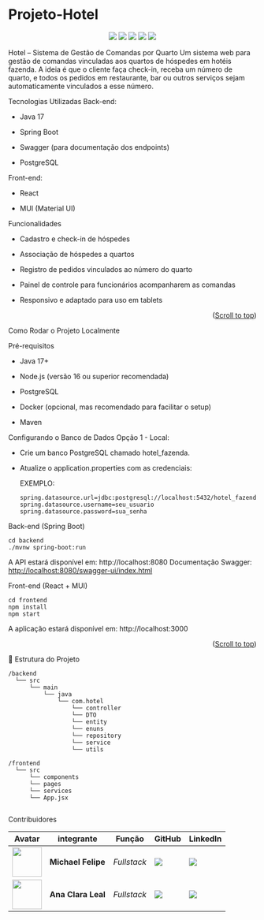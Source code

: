 # Projeto-Hotel



<p align="center"> 
      <a>
            <img src="https://img.shields.io/badge/Backend Language%3A-Java-red"/>
      </a>
      <a>
            <img src="https://img.shields.io/badge/Banco%3A-Postgres-yellow"/>
      </a>
      <a>
            <img src="https://img.shields.io/badge/Frontend %3A-React.JS-blue"/>
      </a>
      <a>
            <img src="https://img.shields.io/badge/Framework%3A-SpringBoot-green"/>
      </a>
      <a>
            <img src="https://img.shields.io/badge/ProjetoPessoal%3A-Portifolio-orange"/>
      </a>
</p>


Hotel – Sistema de Gestão de Comandas por Quarto
Um sistema web para gestão de comandas vinculadas aos quartos de hóspedes em hotéis fazenda. A ideia é que o cliente faça check-in, receba um número de quarto, e todos os pedidos em restaurante, bar ou outros serviços sejam automaticamente vinculados a esse número.


Tecnologias Utilizadas
Back-end:

* Java 17

* Spring Boot

* Swagger (para documentação dos endpoints)

* PostgreSQL

Front-end:

* React

 * MUI (Material UI)

 Funcionalidades

* Cadastro e check-in de hóspedes

* Associação de hóspedes a quartos

* Registro de pedidos vinculados ao número do quarto

* Painel de controle para funcionários acompanharem as comandas

* Responsivo e adaptado para uso em tablets


<p align="right">(<a href="#top">Scroll to top</a>)</p>


Como Rodar o Projeto Localmente

Pré-requisitos

* Java 17+

* Node.js (versão 16 ou superior recomendada)

* PostgreSQL

* Docker (opcional, mas recomendado para facilitar o setup)

* Maven

Configurando o Banco de Dados
Opção 1 - Local:

* Crie um banco PostgreSQL chamado hotel_fazenda.

* Atualize o application.properties com as credenciais:

  EXEMPLO:

  ```
  spring.datasource.url=jdbc:postgresql://localhost:5432/hotel_fazenda
  spring.datasource.username=seu_usuario
  spring.datasource.password=sua_senha

  ```
Back-end (Spring Boot)
 
  ```
  cd backend
  ./mvnw spring-boot:run
  ```

A API estará disponível em: http://localhost:8080
Documentação Swagger: [http://localhost:8080/swagger-ui/index.html](http://localhost:8080/swagger-ui/index.html#/)
  
Front-end (React + MUI)

```
cd frontend
npm install
npm start

```

A aplicação estará disponível em: http://localhost:3000


<p align="right">(<a href="#top">Scroll to top</a>)</p>


📁 Estrutura do Projeto

```
/backend
  └── src
      └── main
          └── java
              └── com.hotel
                  └── controller
                  └── DTO
                  └── entity
                  └── enuns
                  └── repository
                  └── service
                  └── utils
            
/frontend
  └── src
      └── components
      └── pages
      └── services
      └── App.jsx


```

Contribuidores

| Avatar            							| integrante         | Função           		| GitHub                                                      | LinkedIn                                              |
| -------------------------------------------- | ---------------- | ---------------- | -------------------------------------------------------------- | ----------------------------------------------------- |
| <img src = "Documentation/Team/Michael.jpeg" width="60" >|__Michael Felipe__| *Fullstack* | [![](https://bit.ly/3f9Xo0P)](https://github.com/Michaelfss/Michaelfss) | [![](https://bit.ly/2P1ZogM)](https://www.linkedin.com/in/michael-felipe-573b64167) |
| <img src = "Documentation/Team/Ana Clara.jpeg" width="60" >|__Ana Clara Leal__| *Fullstack* | [![](https://bit.ly/3f9Xo0P)](https://github.com/heyanaleal)      | [![](https://bit.ly/2P1ZogM)](https://www.linkedin.com/in/ana-clara-oliveira-leal-723169220/) |





